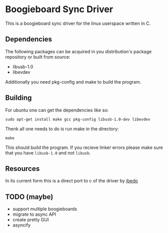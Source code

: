 # Boogieboard Sync Driver

This is a boogieboard sync driver for the linux userspace written in C.

## Dependencies
The following packages can be acquired in you distribution's package repository or built from source:

* libusb-1.0
* libevdev

Additionally you need pkg-config and make to build the program.

## Building

For ubuntu one can get the dependencies like so:

	sudo apt-get install make gcc pkg-config libusb-1.0-dev libevdev

Thenk all one needs to do is run make in the directory:

	make

This should build the program. If you recieve linker errors please make sure that you have `libusb-1.0` and not `libusb`.

## Resources
In its current form this is a direct port to c of the driver by [jbedo](https://github.com/jbedo/boogiesync-tablet)

## TODO (maybe)

* support multiple boogieboards
* migrate to async API
* create pretty GUI
* asyncify
